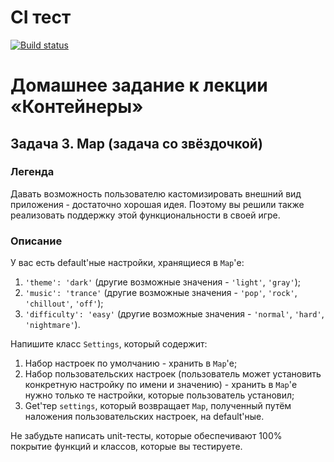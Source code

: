 # CI тест
[![Build status](https://ci.appveyor.com/api/projects/status/52t2yfs5rs2dradh?svg=true)](https://ci.appveyor.com/project/Natasha01013/ajs-hw8-containers-task3-map2)

# Домашнее задание к лекции «Контейнеры»

## Задача 3. Map (задача со звёздочкой)

### Легенда
Давать возможность пользователю кастомизировать внешний вид приложения - достаточно хорошая идея. Поэтому вы решили также реализовать поддержку этой функциональности в своей игре. 

### Описание 
У вас есть default'ные настройки, хранящиеся в `Map`'е: 

1. `'theme': 'dark'` (другие возможные значения - `'light'`, `'gray'`);   
2. `'music': 'trance'` (другие возможные значения - `'pop'`, `'rock'`, `'chillout'`, `'off'`);   
3. `'difficulty': 'easy'` (другие возможные значения - `'normal'`, `'hard'`, `'nightmare'`).   

Напишите класс `Settings`, который содержит: 

1. Набор настроек по умолчанию - хранить в `Map`'е;   
2. Набор пользовательских настроек (пользователь может установить конкретную настройку по имени и значению) - хранить в `Map`'е нужно только те настройки, которые пользователь установил;   
3. Get'тер `settings`, который возвращает `Map`, полученный путём наложения пользовательских настроек, на default'ные.   

Не забудьте написать unit-тесты, которые обеспечивают 100% покрытие функций и классов, которые вы тестируете. 